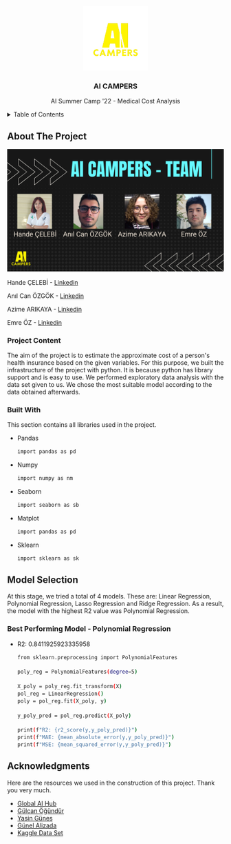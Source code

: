 <a name="readme-top"></a>

<!-- PROJECT LOGO -->
<br />
<div align="center">
  <a>
    <img src="ai_campers1.png" alt="Logo" width="150" height="150">
  </a>

  <h3 align="center">AI CAMPERS</h3>

  <p align="center">
    AI Summer Camp '22 - Medical Cost Analysis
    
  </p>
</div>

<!-- TABLE OF CONTENTS -->
<details>
  <summary>Table of Contents</summary>
  <ol>
    <li>
      <a href="#about-the-project">About The Project</a>
      <ul>
        <li><a href="#project-content">Project Content</a></li>
        <li><a href="#built-with">Built With</a></li>
      </ul>
    </li>
    <li>
      <a href="#model-selection">Model Selection</a>
      <ul>
        <li><a href="#best-performing-model---polynomial-regression">Best Performing Model - Polynomial Regression</a></li>
      </ul>
    </li>
    <li><a href="#acknowledgments">Acknowledgments</a></li>
  </ol>
</details>



<!-- ABOUT THE PROJECT -->
## About The Project

  <a>
    <img src="ai_campers_team.png" alt="Team">
  </a>

Hande ÇELEBİ - [Linkedin](https://www.linkedin.com/in/hande-%C3%A7elebi-5572461b8/)

Anıl Can ÖZGÖK - [Linkedin](https://www.linkedin.com/in/an%C4%B1l-can-%C3%B6zg%C3%B6k/)

Azime ARIKAYA - [Linkedin](https://www.linkedin.com/in/azime-arikaya-69a766219/)

Emre ÖZ - [Linkedin](https://www.linkedin.com/in/emre-oz/)

 ### Project Content
 
The aim of the project is to estimate the approximate cost of a person's health insurance based on the given variables. For this purpose, we built the infrastructure of the project with python. It is because python has library support and is easy to use. We performed exploratory data analysis with the data set given to us. We chose the most suitable model according to the data obtained afterwards.

### Built With

This section contains all libraries used in the project.

* Pandas
  ```sh
  import pandas as pd
  ```
* Numpy
  ```sh
  import numpy as nm
  ``` 
* Seaborn
  ```sh
  import seaborn as sb
  ```
* Matplot
  ```sh
  import pandas as pd
  ```
* Sklearn
  ```sh
  import sklearn as sk
  ```

<!-- GETTING STARTED -->
## Model Selection

At this stage, we tried a total of 4 models. These are: Linear Regression, Polynomial Regression, Lasso Regression and Ridge Regression. As a result, the model with the highest R2 value was Polynomial Regression.

### Best Performing Model - Polynomial Regression

* R2: 0.8411925923335958
  ```sh
  from sklearn.preprocessing import PolynomialFeatures

  poly_reg = PolynomialFeatures(degree=5)

  X_poly = poly_reg.fit_transform(X)
  pol_reg = LinearRegression()
  poly = pol_reg.fit(X_poly, y)

  y_poly_pred = pol_reg.predict(X_poly)

  print(f"R2: {r2_score(y,y_poly_pred)}")
  print(f"MAE: {mean_absolute_error(y,y_poly_pred)}")
  print(f"MSE: {mean_squared_error(y,y_poly_pred)}")
  ```

<!-- ACKNOWLEDGMENTS -->
## Acknowledgments

Here are the resources we used in the construction of this project. Thank you very much.

* [Global AI Hub](https://globalaihub.com/ai-summer-camp-22/)
* [Gülcan Öğündür](https://medium.com/@gulcanogundur/model-se%C3%A7imi-k-fold-cross-validation-4635b61f143c)
* [Yasin Güneş](https://www.linkedin.com/in/yasin-g%C3%BCne%C5%9F-3864631b5/)
* [Günel Alizada](https://www.linkedin.com/in/gunelalizada/)
* [Kaggle Data Set](https://www.kaggle.com/datasets/mirichoi0218/insurance)
